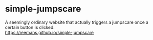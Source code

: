 # simple-jumpscare
A seemingly ordinary website that actually triggers a jumpscare once a certain button is clicked.</br>
https://reemans.github.io/simple-jumpscare
